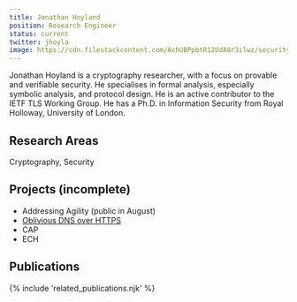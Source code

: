 ```yaml
---
title: Jonathan Hoyland
position: Research Engineer
status: current
twitter: jhoyla
image: https://cdn.filestackcontent.com/AchUBPpbtR12UdA8r3ilwz/security=policy:eyJleHBpcnkiOjIyMzA3NDg2NzksImNhbGwiOlsicmVhZCIsImNvbnZlcnQiXSwiaGFuZGxlIjoiVm5KS3NvRVZUYTY5T1hUdDlkNnoifQ==,signature:c1c65c69db30be4d480b0b20de11aa0892c1ff1ecc3ddb1565393f0e3f17dcf0/cache=expiry:max/resize=w:600,h:600,fit:crop,align:faces/rotate=d:exif/VnJKsoEVTa69OXTt9d6z
---
```

Jonathan Hoyland is a cryptography researcher, with a focus on provable and verifiable security. He specialises in formal analysis, especially symbolic analysis, and protocol design. He is an active contributor to the IETF TLS Working Group. He has a Ph.D. in Information Security from Royal Holloway, University of London. 

## Research Areas 
Cryptography, Security

## Projects (incomplete)
* Addressing Agility (public in August)
* [Oblivious DNS over HTTPS](/docs/odns)
* CAP
* ECH

## Publications
{% include 'related_publications.njk' %}

